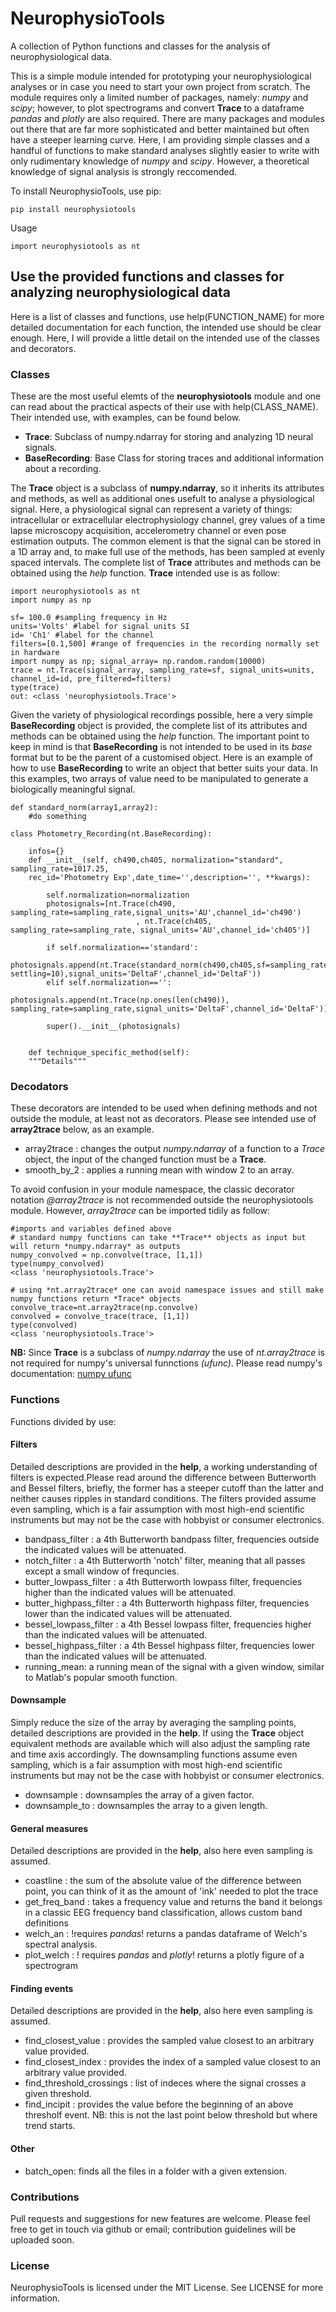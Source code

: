 # NeurophysioTools

A collection of Python functions and classes for the analysis of neurophysiological data.

This is a simple module intended for prototyping your neurophysiological analyses or in case you need to start your own project from scratch. The module requires only a limited number of packages, namely:  *numpy* and *scipy*; however, to plot spectrograms and convert **Trace** to a dataframe *pandas* and *plotly* are also required. There are many packages and modules out there that are far more sophisticated and better maintained but often have a steeper learning curve. Here, I am providing  simple classes and a handful of functions to make standard analyses slightly easier to write with only rudimentary knowledge of _numpy_ and _scipy_. However, a theoretical knowledge of signal analysis is strongly reccomended.   

To install NeurophysioTools, use pip:

    pip install neurophysiotools

Usage

    import neurophysiotools as nt

## Use the provided functions and classes for analyzing neurophysiological data

Here is a list of classes and functions, use help(FUNCTION_NAME) for more detailed documentation for each function, the intended use should be clear enough. Here, I will provide a little detail on the intended use of the classes and decorators. 


### Classes
These are the most useful elemts of the **neurophysiotools** module and one can read about the practical aspects of their use with help(CLASS_NAME). Their intended use, with examples, can be found below.
- **Trace**: Subclass of numpy.ndarray for storing and analyzing 1D neural signals.
- **BaseRecording**: Base Class for storing traces and additional information about a recording. 

The **Trace** object is a subclass of **numpy.ndarray**, so it inherits its attributes and methods, as well as additional ones usefult to analyse a physiological signal. Here, a physiological signal can represent a variety of  things: intracellular or extracellular electrophysiology channel, grey values of a time lapse microscopy acquisition, accelerometry channel or even pose estimation outputs. The common element is that the signal can be stored in a 1D array and, to make full use of the methods, has been sampled at evenly spaced intervals. The complete list of **Trace** attributes and methods can be obtained using the *help* function. **Trace** intended use is as follow:
    
    import neurophysiotools as nt
    import numpy as np
    
    sf= 100.0 #sampling frequency in Hz
    units='Volts' #label for signal units SI
    id= 'Ch1' #label for the channel
    filters=[0.1,500] #range of frequencies in the recording normally set in hardware
    import numpy as np; signal_array= np.random.random(10000) 
    trace = nt.Trace(signal_array, sampling_rate=sf, signal_units=units, channel_id=id, pre_filtered=filters)
    type(trace)
    out: <class 'neurophysiotools.Trace'>

Given the variety of physiological recordings possible, here a very simple **BaseRecording** object is provided, the complete list of its attributes and methods can be obtained using the *help* function. The important point to keep in mind is that **BaseRecording** is not intended to be used in its *base* format but to be the parent of a customised object. Here is an example of how to use **BaseRecording** to write an object that better suits your data. In this examples, two arrays of value need to be manipulated to generate a biologically meaningful signal.

    def standard_norm(array1,array2):
        #do something

    class Photometry_Recording(nt.BaseRecording):
        
        infos={}
        def __init__(self, ch490,ch405, normalization="standard", sampling_rate=1017.25, 
        rec_id='Photometry Exp',date_time='',description='', **kwargs):
            
            self.normalization=normalization
            photosignals=[nt.Trace(ch490, sampling_rate=sampling_rate,signal_units='AU',channel_id='ch490')
                                , nt.Trace(ch405, sampling_rate=sampling_rate, signal_units='AU',channel_id='ch405')]

            if self.normalization=='standard':
                photosignals.append(nt.Trace(standard_norm(ch490,ch405,sf=sampling_rate, settling=10),signal_units='DeltaF',channel_id='DeltaF'))
            elif self.normalization=='':
                            photosignals.append(nt.Trace(np.ones(len(ch490)), sampling_rate=sampling_rate,signal_units='DeltaF',channel_id='DeltaF'))
            
            super().__init__(photosignals)
        

        def technique_specific_method(self):
        """Details"""


### Decodators
These decorators are intended to be used when defining methods and not outside the module, at least not as decorators. Please see intended use of **array2trace** below, as an example.
- array2trace : changes the output *numpy.ndarray* of a function to a *Trace* object, the input of the changed function must be a **Trace**.
- smooth_by_2 : applies a running mean with window 2 to an array.

To avoid confusion in your module namespace, the classic decorator notation *@array2trace*  is not recommended outside the neurophysiotools module. However, *array2trace* can be imported tidily as follow:
    
    #imports and variables defined above
    # standard numpy functions can take **Trace** objects as input but will return *numpy.ndarray* as outputs
    numpy_convolved = np.convolve(trace, [1,1])
    type(numpy_convolved)
    <class 'neurophysiotools.Trace'>
    
    # using *nt.array2trace* one can avoid namespace issues and still make numpy functions return *Trace* objects
    convolve_trace=nt.array2trace(np.convolve)
    convolved = convolve_trace(trace, [1,1])
    type(convolved)
    <class 'neurophysiotools.Trace'>

**NB:** Since **Trace** is a subclass of *numpy.ndarray* the use of *nt.array2trace* is not required for numpy's universal funnctions *(ufunc)*. Please read numpy's documentation: [numpy ufunc](https://numpy.org/doc/stable/reference/ufuncs.html)  
    

### Functions
Functions divided by use:

#### Filters
Detailed descriptions are provided in the **help**, a working understanding of filters is expected.Please read around the difference between Butterworth and Bessel filters, briefly, the former has a steeper cutoff than the latter and neither causes ripples in standard conditions. The filters provided assume even sampling, which is a fair assumption with most high-end scientific instruments but may not be the case with hobbyist or consumer electronics. 
- bandpass_filter : a 4th Butterworth bandpass filter, frequencies outside the indicated values will be attenuated.  
- notch_filter : a 4th Butterworth 'notch' filter, meaning that all passes except a small window of frequncies. 
- butter_lowpass_filter : a 4th Butterworth lowpass filter, frequencies higher than the indicated values will be attenuated.
- butter_highpass_filter : a 4th Butterworth highpass filter, frequencies lower than the indicated values will be attenuated.
- bessel_lowpass_filter : a 4th Bessel lowpass filter, frequencies higher than the indicated values will be attenuated.
- bessel_highpass_filter : a 4th Bessel highpass filter, frequencies lower than the indicated values will be attenuated.
- running_mean: a running mean of the signal with a given window, similar to Matlab's popular smooth function.

#### Downsample
Simply reduce the size of the array by averaging the sampling points, detailed descriptions are provided in the **help**. If using the **Trace** object equivalent methods are available which will also adjust the sampling rate and time axis accordingly. The downsampling functions assume even sampling, which is a fair assumption with most high-end scientific instruments but may not be the case with hobbyist or consumer electronics. 
- downsample : downsamples the array of a given factor.
- downsample_to : downsamples the array to a given length. 

#### General measures
Detailed descriptions are provided in the **help**, also here even sampling is assumed.
- coastline : the sum of the absolute value of the difference between point, you can think of it as the amount of 'ink' needed to plot the trace 
- get_freq_band : takes a frequency value and returns the band it belongs in a classic EEG frequency band classification, allows custom band definitions
- welch_an : !requires *pandas*! returns a pandas dataframe of Welch's spectral analysis.
- plot_welch : ! requires *pandas* and *plotly*! returns a plotly figure of a spectrogram

#### Finding events
Detailed descriptions are provided in the **help**, also here even sampling is assumed.
- find_closest_value : provides the sampled value closest to an arbitrary value provided.
- find_closest_index : provides the index of a sampled value closest to an arbitrary value provided.
- find_threshold_crossings : list of indeces where the signal crosses a given threshold.
- find_incipit : provides the value before the beginning of an above thresholf event. NB: this is not the last point below threshold but where trend starts.


#### Other
- batch_open: finds all the files in a folder with a given extension.



### Contributions

Pull requests and suggestions for new features are welcome. Please feel free to get in touch via github or email; contribution guidelines will be uploaded soon.

### License

NeurophysioTools is licensed under the MIT License. See LICENSE for more information.
